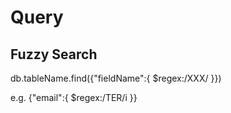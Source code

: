 # Query

## Fuzzy Search

db.tableName.find({"fieldName":{ $regex:/XXX/ }})

e.g. {"email":{ $regex:/TER/i }}